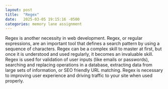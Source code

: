```yaml
---
layout: post
title:  "Regex"
date:   2025-03-05 19:15:16 -0500
categories: memory lane assignment
---
```

Regex is another necessity in web development. Regex, or regular expressions, are an important tool that defines a search pattern by using a sequence of characters. Regex can be a complex skill to master at first, but once it is understood and used regularly, it becomes an invaluable skill. Regex is used for validation of user inputs (like emails or passwords), searching and replacing operations in a database, extracting data from large sets of information, or SEO friendly URL matching. Regex is necessary to improving user experience and driving traffic to your site when used properly.